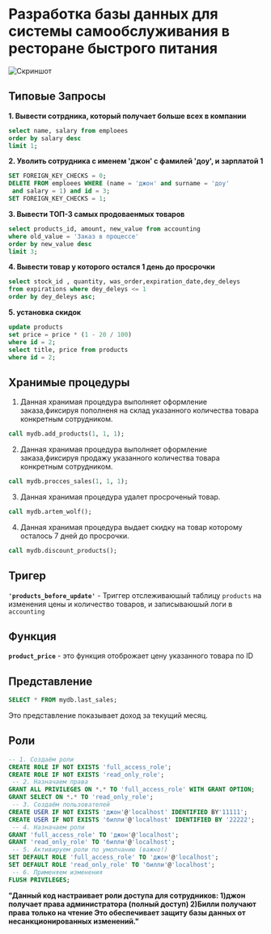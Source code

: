 # Разработка базы данных для системы самообслуживания в ресторане быстрого питания
![Скриншот](https://github.com/user-attachments/assets/8ed22387-f4e5-4e29-a24c-b5b792816ba1)

## Типовые Запросы
**1. Вывести сотрдника, который получает больше всех в компании**
```sql
select name, salary from emploees
order by salary desc
limit 1;
```

**2. Уволить сотрудника с именем 'джон' с фамилей 'доу', и зарплатой 1**
```sql
SET FOREIGN_KEY_CHECKS = 0;
DELETE FROM emploees WHERE (name = 'джон' and surname = 'доу'
 and salary = 1) and id = 3;
SET FOREIGN_KEY_CHECKS = 1;
```

**3. Вывести ТОП-3 самых продоваенмых товаров**
```sql
select products_id, amount, new_value from accounting
where old_value = 'Заказ в процессе'
order by new_value desc
limit 3;
```

**4. Вывести товар у которого остался 1 день до просрочки**
```sql
select stock_id , quantity, was_order,expiration_date,dey_deleys
from expirations where dey_deleys <= 1 
order by dey_deleys asc;
```

**5. установка скидок**
```sql
update products 
set price = price * (1 - 20 / 100)
where id = 2;
select title, price from products 
where id = 2;
```

## Хранимые процедуры
1. Данная хранимая процедура выполняет оформление заказа,фиксируя пополненя на склад указанного количества товара конкретным сотрудником.
``` sql
call mydb.add_products(1, 1, 1);
```
2. Данная хранимая процедура выполняет оформление заказа,фиксируя продажу указанного количества товара конкретным сотрудником.
``` sql
call mydb.procces_sales(1, 1, 1);
```
3. Данная хранимая процедура удалет просроченый товар.
``` sql
call mydb.artem_wolf();
```
4. Данная хранимая процедура выдает скидку на товар которому осталось 7 дней до просрочки.
``` sql
call mydb.discount_products();
```
## Тригер
**`'products_before_update'`** -  Триггер отслеживаюшый таблицу `products` на изменения цены и количество товаров, и записываюшый логи в `accounting`

## Функция
**`product_price`** - это функция отоброжает цену указанного товара по ID

## Представление
``` sql
SELECT * FROM mydb.last_sales;
```
Это представление показывает доход за текущий месяц.

## Роли

``` sql
-- 1. Создаём роли
CREATE ROLE IF NOT EXISTS 'full_access_role';
CREATE ROLE IF NOT EXISTS 'read_only_role';
 -- 2. Назначаем права
GRANT ALL PRIVILEGES ON *.* TO 'full_access_role' WITH GRANT OPTION;
GRANT SELECT ON *.* TO 'read_only_role';
 -- 3. Создаём пользователей
CREATE USER IF NOT EXISTS 'джон'@'localhost' IDENTIFIED BY'11111';
CREATE USER IF NOT EXISTS 'билли'@'localhost' IDENTIFIED BY '22222';
 -- 4. Назначаем роли
GRANT 'full_access_role' TO 'джон'@'localhost';
GRANT 'read_only_role' TO 'билли'@'localhost';
 -- 5. Активируем роли по умолчанию (важно!)
SET DEFAULT ROLE 'full_access_role' TO 'джон'@'localhost';
SET DEFAULT ROLE 'read_only_role' TO 'билли'@'localhost';
 -- 6. Применяем изменения
FLUSH PRIVILEGES;
```
**"Данный код настраивает роли доступа для сотрудников:
1)джон получает права администратора (полный доступ)
2)Билли получают права только на чтение
Это обеспечивает защиту базы данных от несанкционированных изменений."**
